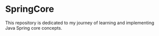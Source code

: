 # SpringCore
This repository is dedicated to my journey of learning and implementing Java Spring core concepts.
